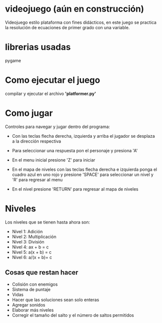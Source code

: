 # videojuego (aún en construcción)
Videojuego estilo plataforma con fines didácticos, en este juego se practica la resolución de ecuaciones de primer grado con una variable. 

# librerias usadas

pygame

# Como ejecutar el juego

compilar y ejecutar el archivo **'platformer.py'**

# Como jugar
Controles para navegar y jugar dentro del programa:

- Con las teclas flecha derecha, izquierda y arriba el jugador se desplaza a la dirección respectiva

- Para seleccionar una respuesta pon el personaje y presiona 'A'

- En el menu inicial presione 'Z' para iniciar

- En el mapa de niveles con las teclas flecha derecha e izquierda ponga el cuadro azul en uno rojo y presione 'SPACE' para seleccionar un nivel y 'R' para regresar al menu

- En el nivel presione 'RETURN' para regresar al mapa de niveles

# Niveles
Los niveles que se tienen hasta ahora son:
- Nivel 1: Adición
- Nivel 2: Multiplicación
- Nivel 3: División
- Nivel 4: ax + b = c
- Nivel 5: a(x + b) = c
- Nivel 6: a/(x + b)= c

## Cosas que restan hacer
- Colisión con enemigos
- Sistema de puntaje
- Vidas
- Hacer que las soluciones sean solo enteras
- Agregar sonidos
- Elaborar más niveles
- Corregir el tamaño del salto y el número de saltos permitidos